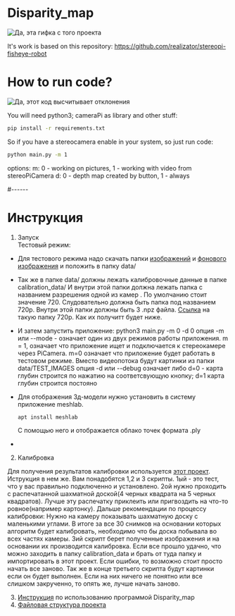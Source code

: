 # Disparity_map

![](https://miro.medium.com/max/640/1*B8XA5sXUeUSY26Kl1Y_dew.gif 'Да, эта гифка с того проекта')

It's work is based on this repository:
https://github.com/realizator/stereopi-fisheye-robot

# How to run code?
![](https://vision.middlebury.edu/stereo/data/scenes2001/data/anigif/reproj_inv/tsukuba_ri_b.gif 'Да, этот код высчитывает отклонения')

You will need python3; cameraPi as library and other stuff:

```bash
pip install -r requirements.txt

```


So if you have a stereocamera enable in your system, so just run code:

```bash
python main.py -m 1
```
options:
m: 0 - working on pictures, 1 - working with video from stereoPiCamera
d: 0 - depth map created by button, 1 - always


#------

# Инструкция  

1) Запуск  
  Тестовый режим:
  - Для тестового режима надо скачать папки [изображений](https://drive.google.com/drive/folders/1s07Tic0D12pmU0DAij_0LdIbgPd_onRS?usp=sharing) и [фонового изображения](https://drive.google.com/drive/folders/1DJMLue_h7pLnrZPJnNma6e6_aQVwIOLL?usp=sharing) и положить в папку data/  
  - Так же в папке  data/ должны лежать калибровочные данные в папке calibration_data/ И внутри этой папки должна лежать папка с названием разрешения одной из камер . По умолчанию стоит значение 720. Слудовательно должна быть папка под названием 720p. Внутри этой папки должны быть 3 .npz файла. [Ссылка](https://drive.google.com/drive/folders/1dWrms-0M5oWDNn8TZBEo2vvf0rvj2g4q?usp=sharing) на такую папку 720p. Как их получитт будет ниже.
  - И затем запустить приложение: python3 main.py -m 0 -d 0
  опция -m или --mode - означает один из двух режимов работы приложения. m = 1, означает что приложение ищет и подключается к стереокамере через PiCamera. m=0 означает что приложение будет работать в тестовом режиме. Вместо видеопотока будут картинки из папки data/TEST_IMAGES
  опция -d или --debug означает либо d=0 - карта глубин строится по нажатию на соответсвующую кнопку; d=1 карта глубин строится постояно

  - Для отображения 3д-модели нужно установить в систему приложение meshlab.  
    ```bash 
    apt install meshlab
    ```  
    С помощью него и отображается облако точек формата .ply
  - 
2) Калибровка 

Для получения результатов калибровки используется [этот проект](https://github.com/realizator/stereopi-fisheye-robot). Иструкция в нем же. Вам понадобятся 1,2 и 3 скрипты. 1ый - это тест, что у вас правильно подключенно и установлено. 2ой нужно проходить с распечатанной шахматной доской(4 черных квадрата на 5 черных квадратов). Лучше эту распечатку приклеить или пригвоздить на что-то ровное(например картонку). Дальше рекомендации по процессу калибровки: Нужно на камеру показывать шахматную доску с маленькими углами. В итоге за все 30 снимков на основании которых алгоритм будет калибровать, необходимо что бы доска побывала во всех частях камеры. 3ий скрипт берет полученные изображения и на основании их производится калибровка. Если все прошло удачно, что можно заходить в папку calibration_data и брать от туда папку и импортировать в этот проект.  Если ошибки, то возможно стоит просто начать все заново. Так же в конце третьего скрипта будут картинки если он будет выполнен. Если на них ничего не понятно или все слишком закрученно, то опять же, лучше начать заново.

3) [Инструкция](https://docs.google.com/document/d/1uryWXAtMaZfHeCOyuYQR5KJU7uKrwXc4l5hDJktKYy0/edit?usp=sharing) по использованию программой Disparity_map  
4) [Файловая структура проекта](https://docs.google.com/document/d/1Mhv_-v0SP36MGn2bDBBo-wA3IVT2hvjS4ipjb-d1uW4/edit?usp=sharing)

